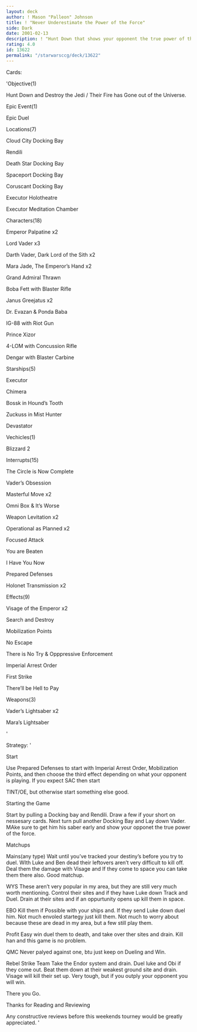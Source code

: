 ```yaml
---
layout: deck
author: ! Mason "Palleon" Johnson
title: ! "Never Underestimate the Power of the Force"
side: Dark
date: 2001-02-13
description: ! "Hunt Down that shows your opponent the true power of the force, then it wins."
rating: 4.0
id: 13622
permalink: "/starwarsccg/deck/13622"
---
```

Cards: 

'Objective(1)


Hunt Down and Destroy the Jedi / Their Fire has Gone out of the Universe. 


Epic Event(1)


Epic Duel


Locations(7)


Cloud City Docking Bay

Rendili

Death Star Docking Bay 

Spaceport Docking Bay 

Coruscant Docking Bay

Executor Holotheatre

Executor Meditation Chamber


Characters(18)


Emperor Palpatine x2

Lord Vader x3

Darth Vader, Dark Lord of the Sith x2

Mara Jade, The Emperor’s Hand x2

Grand Admiral Thrawn 

Boba Fett with Blaster Rifle

Janus Greejatus x2

Dr. Evazan & Ponda Baba

IG-88 with Riot Gun

Prince Xizor

4-LOM with Concussion Rifle

Dengar with Blaster Carbine


Starships(5)


Executor

Chimera

Bossk in Hound’s Tooth

Zuckuss in Mist Hunter

Devastator


Vechicles(1)


Blizzard 2


Interrupts(15)


The Circle is Now Complete

Vader’s Obsession

Masterful Move x2

Omni Box & It’s Worse 

Weapon Levitation x2

Operational as Planned x2

Focused Attack

You are Beaten

I Have You Now

Prepared Defenses 

Holonet Transmission x2 


Effects(9) 


Visage of the Emperor x2

Search and Destroy

Mobilization Points

No Escape

There is No Try & Opppressive Enforcement

Imperial Arrest Order

First Strike

There’ll be Hell to Pay


Weapons(3)


Vader’s Lightsaber x2 

Mara’s Lightsaber 

'

Strategy: '

Start


Use Prepared Defenses to start with Imperial Arrest Order, Mobilization Points, and then choose the third effect depending on what your opponent is playing. If you expect SAC then start

TINT/OE, but otherwise start something else good. 


Starting the Game


Start by pulling a Docking bay and Rendili. Draw a few if your short on nessesary cards. Next turn pull another Docking Bay and Lay down Vader. MAke sure to get him his saber early and show your opponet the true power of the force.


Matchups


Mains(any type) Wait until you’ve tracked your destiny’s before you try to duel. WIth Luke and Ben dead their leftovers aren’t very difficult to kill off. Deal them the damage with Visage and If they come to space you can take them there also. Good matchup. 


WYS These aren’t very popular in my area, but they are still very much worth mentioning. Control their sites and if they have Luke down Track and Duel. Drain at their sites and if an oppurtunity opens up kill them in space.


EBO Kill them if Possible with your ships and. If they send Luke down duel him. Not much envoled startegy just kill them. Not much to worry about because these are dead in my area, but a few still play them.


Profit Easy win duel them to death, and take over ther sites and drain. Kill han and this game is no problem.


QMC Never palyed against one, btu just keep on Dueling and Win.


Rebel Strike Team Take the Endor system and drain. Duel luke and Obi if they come out. Beat them down at their weakest ground site and drain. Visage will kill their set up. Very tough, but if you outply your opponent you will win. 


There you Go.


Thanks for Reading and Reviewing


Any constructive reviews before this weekends tourney would be greatly appreciated.  '
